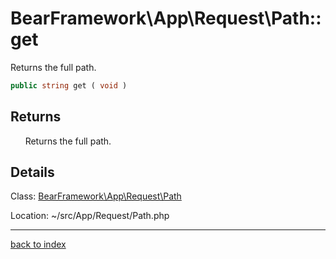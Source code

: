 # BearFramework\App\Request\Path::get

Returns the full path.

```php
public string get ( void )
```

## Returns

&nbsp;&nbsp;&nbsp;&nbsp;&nbsp;&nbsp;Returns the full path.

## Details

Class: [BearFramework\App\Request\Path](bearframework.app.request.path.class.md)

Location: ~/src/App/Request/Path.php

---

[back to index](index.md)

